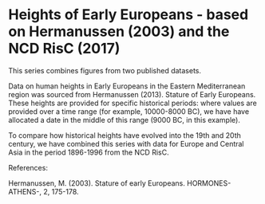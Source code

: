 # Heights of Early Europeans - based on Hermanussen (2003) and the NCD RisC (2017)

This series combines figures from two published datasets.

Data on human heights in Early Europeans in the Eastern Mediterranean region was sourced from Hermanussen (2013). Stature of Early Europeans. These heights are provided for specific historical periods: where values are provided over a time range (for example, 10000-8000 BC), we have have allocated a date in the middle of this range (9000 BC, in this example).

To compare how historical heights have evolved into the 19th and 20th century, we have combined this series with data for Europe and Central Asia in the period 1896-1996 from the NCD RisC.

References:

Hermanussen, M. (2003). Stature of early Europeans. HORMONES-ATHENS-, 2, 175-178.